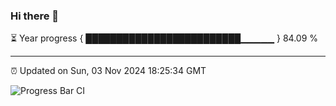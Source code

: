 ### Hi there 👋

⏳ Year progress { █████████████████████████▁▁▁▁▁ } 84.09 %

---

⏰ Updated on Sun, 03 Nov 2024 18:25:34 GMT

![Progress Bar CI](https://github.com/liununu/liununu/workflows/Progress%20Bar%20CI/badge.svg)

